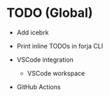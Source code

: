 # TODO (Global)
- Add icebrk
- Print inline TODOs in forja CLI

- VSCode integration
    - VSCode workspace
- GitHub Actions
